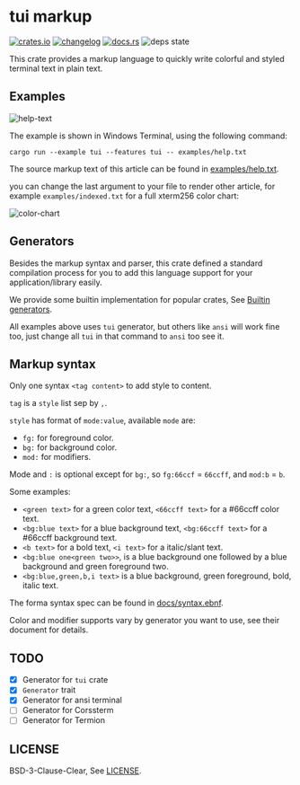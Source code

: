# tui markup

[![crates.io][badge-crate-version]][crate]
[![changelog][badge-changelog]][changelog]
[![docs.rs][badge-docs-rs]][doc]
![deps state][badge-deps-state]

This crate provides a markup language to quickly write colorful and styled terminal text in plain text.

## Examples

![help-text][help-text-screenshot]

The example is shown in Windows Terminal, using the following command:

`cargo run --example tui --features tui -- examples/help.txt`

The source markup text of this article can be found in [examples/help.txt].

you can change the last argument to your file to render other article, for example `examples/indexed.txt` for a full xterm256 color chart:

![color-chart][indexed-screenshot]

## Generators

Besides the markup syntax and parser, this crate defined a standard compilation process for you to
add this language support for your application/library easily.

We provide some builtin implementation for popular crates, See [Builtin generators][doc-builtin-gens].

All examples above uses `tui` generator, but others like `ansi` will work fine too, just change all `tui` in that command to `ansi` too see it.

## Markup syntax

Only one syntax `<tag content>` to add style to content.

`tag` is a `style` list sep by `,`.

`style` has format of `mode:value`, available `mode` are:

- `fg:` for foreground color.
- `bg:` for background color.
- `mod:` for modifiers.

Mode and `:` is optional except for `bg:`, so `fg:66ccf` = `66ccff`, and `mod:b` = `b`.

Some examples:

- `<green text>` for a green color text, `<66ccff text>` for a #66ccff color text.
- `<bg:blue text>` for a blue background text, `<bg:66ccff text>` for a #66ccff background text.
- `<b text>` for a bold text, `<i text>` for a italic/slant text.
- `<bg:blue one<green two>>`, is a blue background one followed by a blue background and green foreground two.
- `<bg:blue,green,b,i text>` is a blue background, green foreground, bold, italic text.

The forma syntax spec can be found in [docs/syntax.ebnf].

Color and modifier supports vary by generator you want to use, see their document for details.

## TODO

- [x] Generator for `tui` crate
- [x] `Generator` trait
- [x] Generator for ansi terminal
- [ ] Generator for Corssterm
- [ ] Generator for Termion

## LICENSE

BSD-3-Clause-Clear, See [LICENSE].

[badge-crate-version]: https://img.shields.io/crates/v/tui-markup?style=for-the-badge
[badge-changelog]: https://img.shields.io/badge/-CHANGELOG-brightgreen?style=for-the-badge
[badge-docs-rs]: https://img.shields.io/docsrs/tui-markup?style=for-the-badge
[badge-deps-state]: https://img.shields.io/librariesio/release/cargo/tui-markup?style=for-the-badge

[crate]: https://crates.io/crates/tui-markup
[doc]: https://docs.rs/tui-markup/latest
[changelog]: https://github.com/7sDream/tui-markup/blob/master/CHANGELOG.md
[help-text-screenshot]: https://rikka.7sdre.am/files/ee68d36d-b1e7-4575-bb13-e37ba7ead044.png
[indexed-screenshot]: https://rikka.7sdre.am/files/788ef47c-2a8a-4667-b9b7-8f2b1b78e083.png
[doc-builtin-gens]: https://docs.rs/tui-markup/latest/tui_markup/index.html#builtin-generators
[examples/help.txt]: <https://github.com/7sDream/tui-markup/blob/master/examples/help.txt>
[docs/syntax.ebnf]: <https://github.com/7sDream/tui-markup/blob/master/docs/syntax.ebnf>
[LICENSE]: <https://github.com/7sDream/tui-markup/blob/master/LICENSE>
